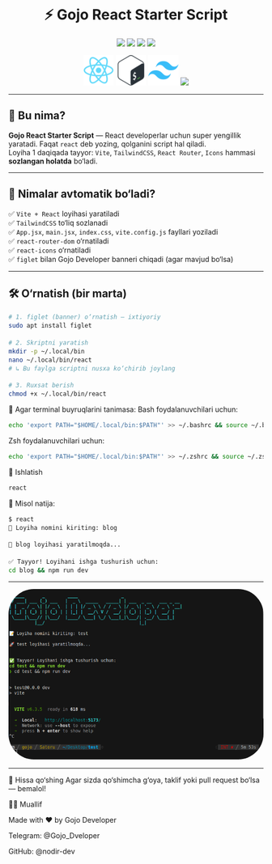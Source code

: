 <h1 align="center">⚡ Gojo React Starter Script</h1>

<p align="center">
  <img src="https://img.shields.io/badge/bash-script-green?style=for-the-badge" />
  <img src="https://img.shields.io/badge/vite-react-blue?style=for-the-badge" />
  <img src="https://img.shields.io/badge/tailwindcss-ready-blue?style=for-the-badge" />
  <img src="https://img.shields.io/badge/react-router-dom-included-purple?style=for-the-badge" />
</p>

<p align="center">
  <img src="https://raw.githubusercontent.com/devicons/devicon/master/icons/react/react-original.svg" width="60" />
  <img src="https://raw.githubusercontent.com/devicons/devicon/master/icons/bash/bash-original.svg" width="60" />
  <img src="./assets/Tailwind CSS.svg" width="60" />
  <img src="https://cdn.jsdelivr.net/gh/devicons/devicon/icons/npm/npm-original-wordmark.svg" width="60" />
</p>

---

## 🎯 Bu nima?

**Gojo React Starter Script** — React developerlar uchun super yengillik yaratadi. Faqat `react` deb yozing, qolganini script hal qiladi.  
Loyiha 1 daqiqada tayyor: `Vite`, `TailwindCSS`, `React Router`, `Icons` hammasi **sozlangan holatda** bo‘ladi.

---

## 🚀 Nimalar avtomatik bo‘ladi?

✅ `Vite + React` loyihasi yaratiladi  
✅ `TailwindCSS` to‘liq sozlanadi  
✅ `App.jsx`, `main.jsx`, `index.css`, `vite.config.js` fayllari yoziladi  
✅ `react-router-dom` o‘rnatiladi  
✅ `react-icons` o‘rnatiladi  
✅ `figlet` bilan Gojo Developer banneri chiqadi (agar mavjud bo‘lsa)

---

## 🛠️ O‘rnatish (bir marta)

```bash
# 1. figlet (banner) o‘rnatish — ixtiyoriy
sudo apt install figlet

# 2. Skriptni yaratish
mkdir -p ~/.local/bin
nano ~/.local/bin/react
# ↳ Bu faylga scriptni nusxa ko‘chirib joylang

# 3. Ruxsat berish
chmod +x ~/.local/bin/react
```


🔁 Agar terminal buyruqlarini tanimasa:
Bash foydalanuvchilari uchun:

```bash
echo 'export PATH="$HOME/.local/bin:$PATH"' >> ~/.bashrc && source ~/.bashrc```
```
Zsh foydalanuvchilari uchun:

```bash
echo 'export PATH="$HOME/.local/bin:$PATH"' >> ~/.zshrc && source ~/.zshrc
```
🚨 Ishlatish
```bash
react
```
🧾 Misol natija:
```bash
$ react
📝 Loyiha nomini kiriting: blog

🚀 blog loyihasi yaratilmoqda...

✅ Tayyor! Loyihani ishga tushurish uchun:
cd blog && npm run dev
```
_______________________________________________________

<img src="./assets/github.png" alt="Loyiha Ishlash jarayoni" width="900" style="border-radius: 50px;" />

_______________________________________________________

🤝 Hissa qo‘shing
Agar sizda qo‘shimcha g‘oya, taklif yoki pull request bo‘lsa — bemalol!

👨‍💻 Muallif

Made with ❤️ by Gojo Developer

Telegram: @Gojo_Dveloper

GitHub: @nodir-dev

